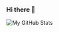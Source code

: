 ### Hi there 👋

<!--
**mittalc/mittalc** is a ✨ _special_ ✨ repository because its `README.md` (this file) appears on your GitHub profile.

Here are some ideas to get you started:

- 🔭 I’m currently working on ...
- 🌱 I’m currently learning ...
- 👯 I’m looking to collaborate on ...
- 🤔 I’m looking for help with ...
- 💬 Ask me about ...
- 📫 How to reach me: ...
- 😄 Pronouns: ...
- ⚡ Fun fact: ...
-->

![My GitHub Stats](https://github-readme-stats.vercel.app/api/?username=mittalc&count_private=true&theme=tokyonight&showicons=true)
<!--
[![My GitHub Language Stats](https://github-readme-stats.vercel.app/api/top-langs/?username=mittalc&langs_count=5&theme=tokyonight)]()


--

